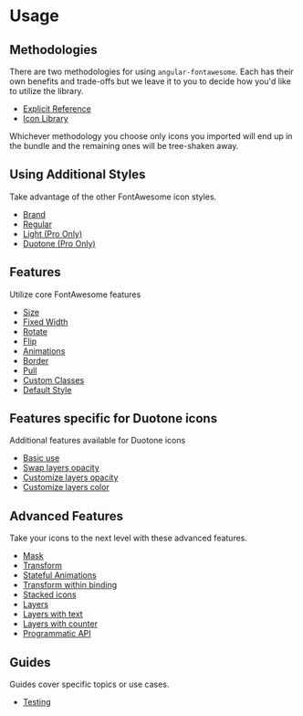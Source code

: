 # Usage

## Methodologies
There are two methodologies for using `angular-fontawesome`. Each has their own benefits and trade-offs but we leave it to you to decide how you'd like to utilize the library.

* [Explicit Reference](./usage/explicit-reference.md)
* [Icon Library](./usage/icon-library.md)

Whichever methodology you choose only icons you imported will end up in the bundle and the remaining ones will be tree-shaken away.

## Using Additional Styles
Take advantage of the other FontAwesome icon styles.

* [Brand](./usage/using-other-styles.md#brand-icons)
* [Regular](./usage/using-other-styles.md#regular-icons)
* [Light (Pro Only)](./usage/using-other-styles.md#pro-only-light-icons)
* [Duotone (Pro Only)](./usage/using-other-styles.md#pro-only-duotone-icons)

## Features
Utilize core FontAwesome features

* [Size](./usage/features.md#size)
* [Fixed Width](./usage/features.md#fixed-width)
* [Rotate](./usage/features.md#rotate)
* [Flip](./usage/features.md#flip)
* [Animations](./usage/features.md#animations)
* [Border](./usage/features.md#border)
* [Pull](./usage/features.md#pull)
* [Custom Classes](./usage/features.md#custom-classes)
* [Default Style](./usage/features.md#default-style)

## Features specific for Duotone icons
Additional features available for Duotone icons

* [Basic use](./usage/features.md#basic-use)
* [Swap layers opacity](./usage/features.md#swap-layers-opacity)
* [Customize layers opacity](./usage/features.md#customize-layers-opacity)
* [Customize layers color](./usage/features.md#customize-layers-color)

## Advanced Features
Take your icons to the next level with these advanced features.

* [Mask](./usage/features.md#mask)
* [Transform](./usage/features.md#transform)
* [Stateful Animations](./usage/features.md#stateful-animations)
* [Transform within binding](./usage/features.md#transform-within-binding)
* [Stacked icons](./usage/features.md#stacked-icons)
* [Layers](./usage/features.md#layers)
* [Layers with text](./usage/features.md#layers-with-text)
* [Layers with counter](./usage/features.md#layers-with-counter)
* [Programmatic API](./usage/features.md#programmatic-api)

## Guides
Guides cover specific topics or use cases.

* [Testing](./guide/testing.md)
